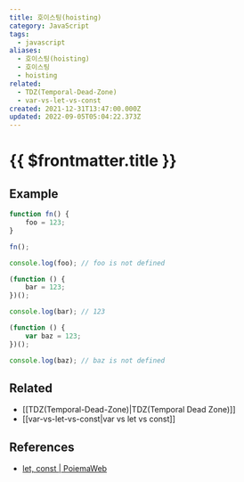 ```yaml
---
title: 호이스팅(hoisting)
category: JavaScript
tags:
  - javascript
aliases:
  - 호이스팅(hoisting)
  - 호이스팅
  - hoisting
related:
  - TDZ(Temporal-Dead-Zone)
  - var-vs-let-vs-const
created: 2021-12-31T13:47:00.000Z
updated: 2022-09-05T05:04:22.373Z
---
```


# {{ $frontmatter.title }}

## Example

```js
function fn() {
	foo = 123;
}

fn();

console.log(foo); // foo is not defined

(function () {
	bar = 123;
})();

console.log(bar); // 123

(function () {
	var baz = 123;
})();

console.log(baz); // baz is not defined
```

## Related

- [[TDZ(Temporal-Dead-Zone)|TDZ(Temporal Dead Zone)]]
- [[var-vs-let-vs-const|var vs let vs const]]

## References

- [let, const | PoiemaWeb](https://poiemaweb.com/es6-block-scope#13-%ED%98%B8%EC%9D%B4%EC%8A%A4%ED%8C%85)
